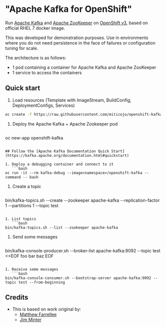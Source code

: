 # "Apache Kafka for OpenShift"

Run [Apache Kafka](https://kafka.apache.org/) and [Apache ZooKeeper](https://zookeeper.apache.org/) on [OpenShift v3](https://www.openshift.com/), based on official RHEL 7 docker image.

This was developed for demonstration purposes. Use in environments where you do not need persistence in the face of failures or configuration tuning for scale.

The architecture is as follows:

* 1 pod containing a container for Apache Kafka and Apache ZooKeeper
* 1 service to access the containers

## Quick start

1. Load resources (Template with ImageStream, BuildConfig, DeploymentConfigs, Services)
 ```bash
oc create -f https://raw.githubusercontent.com/miticojo/openshift-kafka/master/template.yaml
```

1. Deploy the Apache Kafka + Apache Zookeeper pod
   ```bash
oc new-app openshift-kafka
```

## Follow the [Apache Kafka Documentation Quick Start](https://kafka.apache.org/documentation.html#quickstart)

1. Deploy a debugging container and connect to it
   ```bash
oc run -it --rm kafka-debug --image<namespace>/openshift-kafka --command -- bash
```

1. Create a topic
   ```bash
bin/kafka-topics.sh --create --zookeeper apache-kafka --replication-factor 1 --partitions 1 --topic test
```

1. List topics
   ```bash
bin/kafka-topics.sh --list --zookeeper apache-kafka
```

1. Send some messages
   ```bash
bin/kafka-console-producer.sh --broker-list apache-kafka:9092 --topic test <<EOF
foo
bar
baz
EOF
```

1. Receive some messages
   ```bash
bin/kafka-console-consumer.sh --bootstrap-server apache-kafka:9092 --topic test --from-beginning
```

## Credits

* This is based on work original by:
  * [Matthew Farrellee](https://github.com/mattf/openshift-kafka)
  * [Jim Minter](https://github.com/jim-minter)
